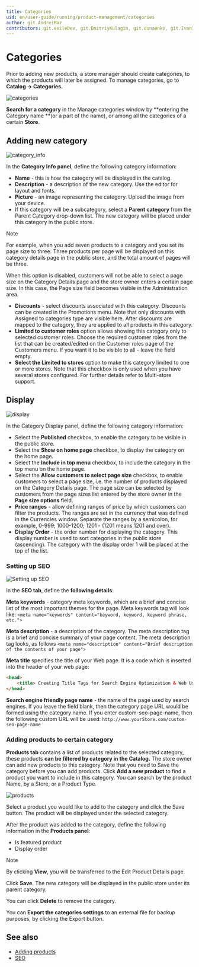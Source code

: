 ```yaml
---
title: Categories
uid: en/user-guide/running/product-management/categories
author: git.AndreiMaz
contributors: git.exileDev, git.DmitriyKulagin, git.dunaenko, git.IvanIvanIvanov
---
```

# Categories

Prior to adding new products, a store manager should create categories, to which the products will later be assigned. To manage categories, go to **Catalog → Categories.**

![categories](_static/categories/categories.png)

**Search for a category** in the Manage categories window by **entering the Category name **(or a part of the name), or among all the categories of a certain **Store**.

## Adding new category

![category_info](_static/categories/category_info.png)

In the **Category Info panel**, define the following category information:

- **Name** - this is how the category will be displayed in the catalog.
- **Description** - a description of the new category. Use the editor for layout and fonts.
- **Picture** - an image representing the category. Upload the image from your device.
- If this category will be a subcategory, select a **Parent category** from the Parent Category drop-down list. The new category will be placed under this category in the public store.

> [!NOTE]
> For example, when you add seven products to a category and you set its page size to three. Three products per page will be displayed on this category details page in the public store, and the total amount of pages will be three.

When this option is disabled, customers will not be able to select a page size on the Category Details page and the store owner enters a certain page size. In this case, the Page size field becomes visible in the Administration area.

- **Discounts** - select discounts associated with this category. Discounts can be created in the Promotions menu. Note that only discounts with Assigned to categories type are visible here. After discounts are mapped to the category, they are applied to all products in this category.
- **Limited to customer roles** option allows showing this category only to selected customer roles. Choose the required customer roles from the list that can be created/edited on the Customer roles page of the Customers menu. If you want it to be visible to all - leave the field empty.
- **Select the Limited to stores** option to make this category limited to one or more stores. Note that this checkbox is only used when you have several stores configured. For further details refer to Multi-store support.

## Display

![display](_static/categories/display.png)

In the Category Display panel, define the following category information:

- Select the **Published** checkbox, to enable the category to be visible in the public store.
- Select the **Show on home page** checkbox, to display the category on the home page.
- Select the **Include in top menu** checkbox, to include the category in the top menu on the home page.
- Select the **Allow customers to select page size** checkbox, to enable customers to select a page size, i.e. the number of products displayed on the Category Details page. The page size can be selected by customers from the page sizes list entered by the store owner in the **Page size options** field.
- **Price ranges** - allow defining ranges of price by which customers can filter the products. The ranges are set in the currency that was defined in the Currencies window. Separate the ranges by a semicolon, for example, 0-999; 1000-1200; 1201 - (1201 means 1201 and over).
- **Display Order** - the order number for displaying the category. This display number is used to sort categories in the public store (ascending). The category with the display order 1 will be placed at the top of the list.

### Setting up SEO

![Setting up SEO](_static/categories/setting-up-seo.png)

In the **SEO tab**, define the **following details**:

**Meta keywords** - category meta keywords, which are a brief and concise list of the most important themes for the page. Meta keywords tag will look like:
`<meta name="keywords" content="keyword, keyword, keyword phrase, etc.">`

**Meta description** - a description of the category. The meta description tag is a brief and concise summary of your page content. The meta description tag looks, as follows
`<meta name="description" content="Brief description of the contents of your page">`

**Meta title** specifies the title of your Web page. It is a code which is inserted into the header of your web page:

```html
<head>
    <title> Creating Title Tags for Search Engine Optimization & Web Usability </title>
</head>
```

**Search engine friendly page name** - the name of the page used by search engines. If you leave the field blank, then the category page URL would be formed using the category name. If you enter custom-seo-page-name, then the following custom URL will be used: `http://www.yourStore.com/custom-seo-page-name`

### Adding products to certain category

**Products tab** contains a list of products related to the selected category, these products **can be filtered by category in the Catalog.** The store owner can add new products to this category. Note that you need to Save the category before you can add products.
Click **Add a new product** to find a product you want to include in this category. You can search by the product Name, by a Store, or a Product Type.

![products](_static/categories/products.png)

Select a product you would like to add to the category and click the Save button. The product will be displayed under the selected category.

After the product was added to the category, define the following information in the **Products panel**:

- Is featured product
- Display order

> [!NOTE]
> By clicking **View**, you will be transferred to the Edit Product Details page.

Click **Save**. The new category will be displayed in the public store under its parent category.

You can click **Delete** to remove the category.

You can **Export the categories settings** to an external file for backup purposes, by clicking the Export button.

## See also

- [Adding products](xref:en/user-guide/running/product-management/products/adding-products/index)
- [SEO](xref:en/user-guide/marketing/content/seo)
